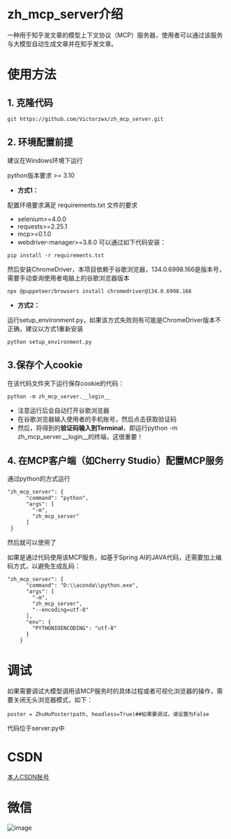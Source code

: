 # zh_mcp_server介绍
一种用于知乎发文章的模型上下文协议（MCP）服务器，使用者可以通过该服务与大模型自动生成文章并在知乎发文章。

# 使用方法

## 1. 克隆代码

```
git https://github.com/Victorzwx/zh_mcp_server.git
```

## 2. 环境配置前提

建议在Windows环境下运行
  
python版本要求 >= 3.10

- **方式1：**

配置环境要求满足 requirements.txt 文件的要求
  - selenium>=4.0.0
  - requests>=2.25.1
  - mcp>=0.1.0
  - webdriver-manager>=3.8.0
可以通过如下代码安装：
```
pip install -r requirements.txt
```
然后安装ChromeDriver，本项目依赖于谷歌浏览器，134.0.6998.166是版本号，需要手动查询使用者电脑上的谷歌浏览器版本
```
npx @puppeteer/browsers install chromedriver@134.0.6998.166
```
- **方式2：**
  
运行setup_environment.py，如果该方式失败则有可能是ChromeDriver版本不正确，建议以方式1重新安装
```
python setup_environment.py
```

## 3.保存个人cookie

在该代码文件夹下运行保存cookie的代码：

```
python -m zh_mcp_server.__login__
```
- 注意运行后会自动打开谷歌浏览器
- 在谷歌浏览器输入使用者的手机账号，然后点击获取验证码
- 然后，将得到的**验证码输入到Terminal**，即运行python -m zh_mcp_server.__login__的终端，这很重要！

## 4. 在MCP客户端（如Cherry Studio）配置MCP服务
通过python的方式运行
```
"zh_mcp_server": {
      "command": "python",
      "args": [
        "-m",
        "zh_mcp_server"
      ]
 }
```
然后就可以使用了

如果是通过代码使用该MCP服务，如基于Spring AI的JAVA代码，还需要加上编码方式，以避免生成乱码：
```
"zh_mcp_server": {
      "command": "D:\\aconda\\python.exe",
      "args": [
        "-m",
        "zh_mcp_server",
        "--encoding=utf-8"
      ],
      "env": {
        "PYTHONIOENCODING": "utf-8"
      }
    }
```

# 调试
如果需要调试大模型调用该MCP服务时的具体过程或者可视化浏览器的操作，需要关闭无头浏览器模式，如下：
```
poster = ZhuHuPoster(path, headless=True)##如果要调试，请设置为False
```
代码位于server.py中
# CSDN
[本人CSDN账号](https://blog.csdn.net/qq_61302385?type=blog)

# 微信
![image](https://github.com/user-attachments/assets/f7a51982-917f-48b1-9d1f-9f90dc02143f)
